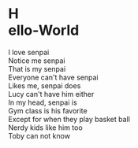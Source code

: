 # H <br /> ello-World
I love senpai <br />
Notice me senpai <br />
That is my senpai <br />
Everyone can't have senpai  <br />
Likes me, senpai does <br />
Lucy can't have him either <br />
In my head, senpai is <br />
Gym class is his favorite <br />
Except for when they play basket ball <br />
Nerdy kids like him too <br />
Toby can not know
